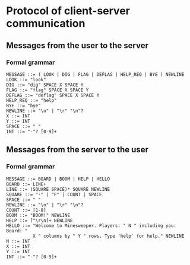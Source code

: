 # Protocol of client-server communication

## Messages from the user to the server
### Formal grammar

    MESSAGE ::= ( LOOK | DIG | FLAG | DEFLAG | HELP_REQ | BYE ) NEWLINE  
    LOOK ::= "look"   
    DIG ::= "dig" SPACE X SPACE Y  
    FLAG ::= "flag" SPACE X SPACE Y  
    DEFLAG ::= "deflag" SPACE X SPACE Y  
    HELP_REQ ::= "help"  
    BYE ::= "bye"  
    NEWLINE ::= "\n" | "\r" "\n"?  
    X ::= INT  
    Y ::= INT  
    SPACE ::= " "  
    INT ::= "-"? [0-9]+  
    
## Messages from the server to the user

### Formal grammar

```
MESSAGE ::= BOARD | BOOM | HELP | HELLO
BOARD ::= LINE+
LINE ::= (SQUARE SPACE)* SQUARE NEWLINE
SQUARE ::= "-" | "F" | COUNT | SPACE
SPACE ::= " "
NEWLINE ::= "\n" | "\r" "\n"?
COUNT ::= [1-8]
BOOM ::= "BOOM!" NEWLINE
HELP ::= [^\r\n]+ NEWLINE
HELLO ::= "Welcome to Minesweeper. Players: " N " including you. Board: "
          X " columns by " Y " rows. Type 'help' for help." NEWLINE
N ::= INT
X ::= INT
Y ::= INT
INT ::= "-"? [0-9]+
```
